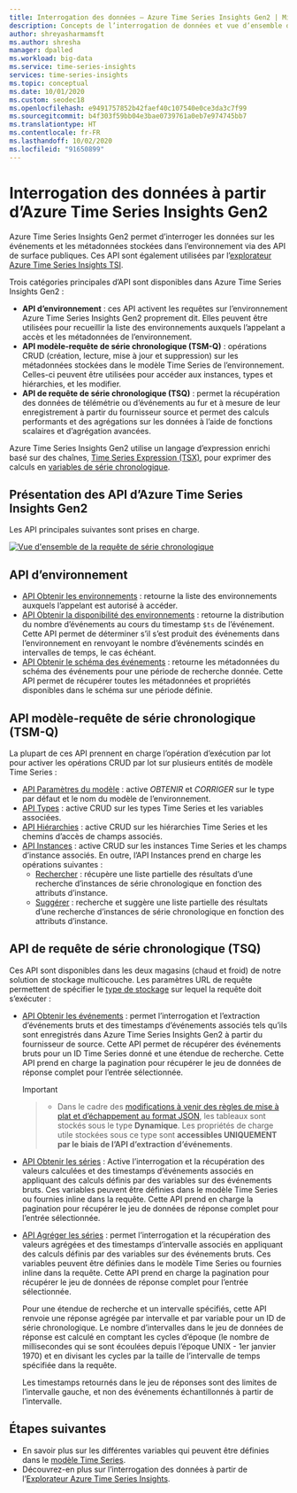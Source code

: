 ```yaml
---
title: Interrogation des données – Azure Time Series Insights Gen2 | Microsoft Docs
description: Concepts de l’interrogation de données et vue d’ensemble de l’API REST dans Azure Time Series Insights Gen2.
author: shreyasharmamsft
ms.author: shresha
manager: dpalled
ms.workload: big-data
ms.service: time-series-insights
services: time-series-insights
ms.topic: conceptual
ms.date: 10/01/2020
ms.custom: seodec18
ms.openlocfilehash: e9491757852b42faef40c107540e0ce3da3c7f99
ms.sourcegitcommit: b4f303f59bb04e3bae0739761a0eb7e974745bb7
ms.translationtype: HT
ms.contentlocale: fr-FR
ms.lasthandoff: 10/02/2020
ms.locfileid: "91650899"
---
```

# <a name="querying-data-from-azure-time-series-insights-gen2"></a>Interrogation des données à partir d’Azure Time Series Insights Gen2

Azure Time Series Insights Gen2 permet d’interroger les données sur les événements et les métadonnées stockées dans l’environnement via des API de surface publiques. Ces API sont également utilisées par l’[explorateur Azure Time Series Insights TSI](https://docs.microsoft.com/azure/time-series-insights/time-series-insights-update-explorer).

Trois catégories principales d’API sont disponibles dans Azure Time Series Insights Gen2 :

* **API d’environnement** : ces API activent les requêtes sur l’environnement Azure Time Series Insights Gen2 proprement dit. Elles peuvent être utilisées pour recueillir la liste des environnements auxquels l’appelant a accès et les métadonnées de l’environnement.
* **API modèle-requête de série chronologique (TSM-Q)** : opérations CRUD (création, lecture, mise à jour et suppression) sur les métadonnées stockées dans le modèle Time Series de l’environnement. Celles-ci peuvent être utilisées pour accéder aux instances, types et hiérarchies, et les modifier.
* **API de requête de série chronologique (TSQ)** : permet la récupération des données de télémétrie ou d’événements au fur et à mesure de leur enregistrement à partir du fournisseur source et permet des calculs performants et des agrégations sur les données à l’aide de fonctions scalaires et d’agrégation avancées.

Azure Time Series Insights Gen2 utilise un langage d’expression enrichi basé sur des chaînes, [Time Series Expression (TSX)](https://docs.microsoft.com/rest/api/time-series-insights/reference-time-series-expression-syntax), pour exprimer des calculs en [variables de série chronologique](./concepts-variables.md).

## <a name="azure-time-series-insights-gen2-apis-overview"></a>Présentation des API d’Azure Time Series Insights Gen2

Les API principales suivantes sont prises en charge.

[![Vue d'ensemble de la requête de série chronologique](media/v2-update-tsq/tsq.png)](media/v2-update-tsq/tsq.png#lightbox)

## <a name="environment-apis"></a>API d’environnement

* [API Obtenir les environnements](https://docs.microsoft.com/rest/api/time-series-insights/management(gen1/gen2)/accesspolicies/listbyenvironment) : retourne la liste des environnements auxquels l’appelant est autorisé à accéder.
* [API Obtenir la disponibilité des environnements](https://docs.microsoft.com/rest/api/time-series-insights/dataaccessgen2/query/getavailability) : retourne la distribution du nombre d’événements au cours du timestamp `$ts` de l’événement. Cette API permet de déterminer s’il s’est produit des événements dans l’environnement en renvoyant le nombre d’événements scindés en intervalles de temps, le cas échéant.
* [API Obtenir le schéma des événements](https://docs.microsoft.com/rest/api/time-series-insights/dataaccessgen2/query/geteventschema) : retourne les métadonnées du schéma des événements pour une période de recherche donnée. Cette API permet de récupérer toutes les métadonnées et propriétés disponibles dans le schéma sur une période définie.

## <a name="time-series-model-query-tsm-q-apis"></a>API modèle-requête de série chronologique (TSM-Q)

La plupart de ces API prennent en charge l’opération d’exécution par lot pour activer les opérations CRUD par lot sur plusieurs entités de modèle Time Series :

* [API Paramètres du modèle](https://docs.microsoft.com/rest/api/time-series-insights/reference-model-apis) : active *OBTENIR* et *CORRIGER* sur le type par défaut et le nom du modèle de l’environnement.
* [API Types](https://docs.microsoft.com/rest/api/time-series-insights/reference-model-apis#types-api) : active CRUD sur les types Time Series et les variables associées.
* [API Hiérarchies](https://docs.microsoft.com/rest/api/time-series-insights/reference-model-apis#hierarchies-api) : active CRUD sur les hiérarchies Time Series et les chemins d’accès de champs associés.
* [API Instances](https://docs.microsoft.com/rest/api/time-series-insights/reference-model-apis#instances-api) : active CRUD sur les instances Time Series et les champs d’instance associés. En outre, l’API Instances prend en charge les opérations suivantes :
  * [Rechercher](https://docs.microsoft.com/rest/api/time-series-insights/dataaccessgen2/timeseriesinstances/search) : récupère une liste partielle des résultats d’une recherche d’instances de série chronologique en fonction des attributs d’instance.
  * [Suggérer](https://docs.microsoft.com/rest/api/time-series-insights/dataaccessgen2/timeseriesinstances/suggest) : recherche et suggère une liste partielle des résultats d’une recherche d’instances de série chronologique en fonction des attributs d’instance.

## <a name="time-series-query-tsq-apis"></a>API de requête de série chronologique (TSQ)

Ces API sont disponibles dans les deux magasins (chaud et froid) de notre solution de stockage multicouche. Les paramètres URL de requête permettent de spécifier le [type de stockage](https://docs.microsoft.com/rest/api/time-series-insights/dataaccessgen2/query/execute#uri-parameters) sur lequel la requête doit s’exécuter :

* [API Obtenir les événements](https://docs.microsoft.com/rest/api/time-series-insights/dataaccessgen2/query/execute#getevents) : permet l’interrogation et l’extraction d’événements bruts et des timestamps d’événements associés tels qu’ils sont enregistrés dans Azure Time Series Insights Gen2 à partir du fournisseur de source. Cette API permet de récupérer des événements bruts pour un ID Time Series donné et une étendue de recherche. Cette API prend en charge la pagination pour récupérer le jeu de données de réponse complet pour l’entrée sélectionnée.

  > [!IMPORTANT]

  > * Dans le cadre des [modifications à venir des règles de mise à plat et d’échappement au format JSON](https://docs.microsoft.com/azure/time-series-insights/ingestion-rules-update), les tableaux sont stockés sous le type **Dynamique**. Les propriétés de charge utile stockées sous ce type sont **accessibles UNIQUEMENT par le biais de l’API d’extraction d’événements**.

* [API Obtenir les séries](https://docs.microsoft.com/rest/api/time-series-insights/dataaccessgen2/query/execute#getseries) : Active l’interrogation et la récupération des valeurs calculées et des timestamps d’événements associés en appliquant des calculs définis par des variables sur des événements bruts. Ces variables peuvent être définies dans le modèle Time Series ou fournies inline dans la requête. Cette API prend en charge la pagination pour récupérer le jeu de données de réponse complet pour l’entrée sélectionnée.

* [API Agréger les séries](https://docs.microsoft.com/rest/api/time-series-insights/dataaccessgen2/query/execute#aggregateseries) : permet l’interrogation et la récupération des valeurs agrégées et des timestamps d’intervalle associés en appliquant des calculs définis par des variables sur des événements bruts. Ces variables peuvent être définies dans le modèle Time Series ou fournies inline dans la requête. Cette API prend en charge la pagination pour récupérer le jeu de données de réponse complet pour l’entrée sélectionnée.
  
  Pour une étendue de recherche et un intervalle spécifiés, cette API renvoie une réponse agrégée par intervalle et par variable pour un ID de série chronologique. Le nombre d’intervalles dans le jeu de données de réponse est calculé en comptant les cycles d’époque (le nombre de millisecondes qui se sont écoulées depuis l’époque UNIX - 1er janvier 1970) et en divisant les cycles par la taille de l’intervalle de temps spécifiée dans la requête.

  Les timestamps retournés dans le jeu de réponses sont des limites de l’intervalle gauche, et non des événements échantillonnés à partir de l’intervalle.

## <a name="next-steps"></a>Étapes suivantes

* En savoir plus sur les différentes variables qui peuvent être définies dans le [modèle Time Series](https://docs.microsoft.com/azure/time-series-insights/time-series-insights-update-tsm).
* Découvrez-en plus sur l’interrogation des données à partir de l’[Explorateur Azure Time Series Insights](https://docs.microsoft.com/azure/time-series-insights/time-series-insights-update-explorer).

